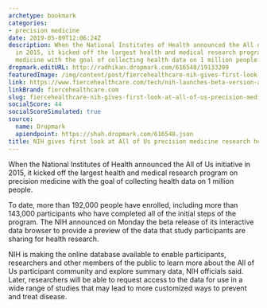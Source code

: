 ```yaml
---
archetype: bookmark
categories:
- precision medicine
date: 2019-05-09T12:06:24Z
description: When the National Institutes of Health announced the All of Us initiative
  in 2015, it kicked off the largest health and medical research program on precision
  medicine with the goal of collecting health data on 1 million people.
dropmark.editURL: http://radhikan.dropmark.com/616548/19133209
featuredImage: /img/content/post/fiercehealthcare-nih-gives-first-look-at-all-of-us-precision-medicine-research-health-database.jpg
link: https://www.fiercehealthcare.com/tech/nih-launches-beta-version-all-us-research-program-health-database
linkBrand: fiercehealthcare.com
slug: fiercehealthcare-nih-gives-first-look-at-all-of-us-precision-medicine-research-health-database
socialScore: 44
socialScoreSimulated: true
source:
  name: Dropmark
  apiendpoint: https://shah.dropmark.com/616548.json
title: NIH gives first look at All of Us precision medicine research health database
---
```

When the National Institutes of Health announced the All of Us initiative in 2015, it kicked off the largest health and medical research program on precision medicine with the goal of collecting health data on 1 million people. 

To date, more than 192,000 people have enrolled, including more than 143,000 participants who have completed all of the initial steps of the program. The NIH announced on Monday the beta release of its interactive data browser to provide a preview of the data that study participants are sharing for health research.

NIH is making the online database available to enable participants, researchers and other members of the public to learn more about the All of Us participant community and explore summary data, NIH officials said. Later, researchers will be able to request access to the data for use in a wide range of studies that may lead to more customized ways to prevent and treat disease.

